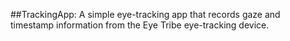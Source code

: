 ##TrackingApp: 
A simple eye-tracking app that records gaze and timestamp information from the Eye Tribe eye-tracking device.
